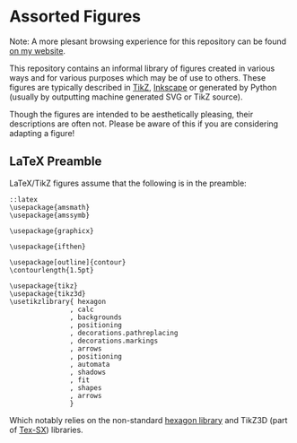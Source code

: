 Assorted Figures
================

Note: A more plesant browsing experience for this repository can be found [on my
website](http://jhnet.co.uk/projects/figures).

This repository contains an informal library of figures created in various ways
and for various purposes which may be of use to others. These figures are
typically described in [TikZ](http://en.wikipedia.org/wiki/PGF/TikZ),
[Inkscape](http://inkscape.org/) or generated by Python (usually by outputting
machine generated SVG or TikZ source).

Though the figures are intended to be aesthetically pleasing, their descriptions
are often not. Please be aware of this if you are considering adapting a figure!


LaTeX Preamble
--------------

LaTeX/TikZ figures assume that the following is in the preamble:

	::latex
	\usepackage{amsmath}
	\usepackage{amssymb}
	
	\usepackage{graphicx}
	
	\usepackage{ifthen}
	
	\usepackage[outline]{contour}
	\contourlength{1.5pt}
	
	\usepackage{tikz}
	\usepackage{tikz3d}
	\usetikzlibrary{ hexagon
	               , calc
	               , backgrounds
	               , positioning
	               , decorations.pathreplacing
	               , decorations.markings
	               , arrows
	               , positioning
	               , automata
	               , shadows
	               , fit
	               , shapes
	               , arrows
	               }

Which notably relies on the non-standard [hexagon
library](https://github.com/mossblaser/tikz-hexagon) and TikZ3D (part of
[Tex-SX](http://bazaar.launchpad.net/~tex-sx/tex-sx/development/files))
libraries.
